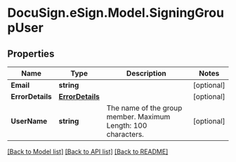# DocuSign.eSign.Model.SigningGroupUser
## Properties

Name | Type | Description | Notes
------------ | ------------- | ------------- | -------------
**Email** | **string** |  | [optional] 
**ErrorDetails** | [**ErrorDetails**](ErrorDetails.md) |  | [optional] 
**UserName** | **string** | The name of the group member.   Maximum Length: 100 characters.  | [optional] 

[[Back to Model list]](../README.md#documentation-for-models) [[Back to API list]](../README.md#documentation-for-api-endpoints) [[Back to README]](../README.md)

